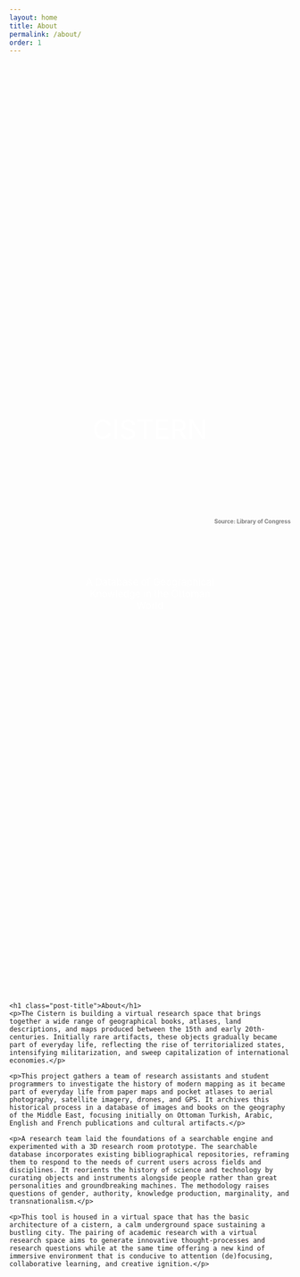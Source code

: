 ```yaml
---
layout: home
title: About
permalink: /about/
order: 1
---
```

<style>

  .container{
    position: relative;

  }

  .page-content{
    padding-top: 0;

  }
  .centered{
    position: absolute;
    top: 50%;
    left: 50%;
    transform: translate(-50%, -50%);
    color: white;
  }
  .banner{
    background-image: url(/images/BannerImage.jpeg);
    filter: brightness(50%);
    background-position: center;
    background-repeat: no-repeat;
    background-size: cover;
    position: relative;
    width: 100%;
    padding-top: 20vh;
    padding-bottom: 20vh;

  }
  .article{
    max-width: -webkit-calc(800px - (30px * 2));
    padding-top:30px;
    margin-left:auto;
    margin-right:auto;
  }
  <!--GO FIX THIS-->
  .sourcing-text{
    text-align: right;
    color: white;
    top: 0;
    right: 0;
  }

</style>

<body>

  <div id="con" class="container">
    <div class="banner">
      <h3 style="text-align: right; color: white; vertical-align: top; font-size:10px">Source: Library of Congress</h3>
    </div>
    <!--<img src="{{site.baseurl}}/images/BannerImage.jpeg"  style="height:400px; width: 100%; object-fit:cover; filter: brightness(50%);">
  -->
    <div class="centered" style="font-size: 50px; font-size: 5vw; top: 40%;">CISTERN</div>
    <div class="centered" style="top: 58%; font-size: 1.8vw; text-align: center;">A Database of Geographical Knowledge in the Ottoman World</div>

  </div>

  <div class="article">

    <h1 class="post-title">About</h1>
    <p>The Cistern is building a virtual research space that brings together a wide range of geographical books, atlases, land descriptions, and maps produced between the 15th and early 20th-centuries. Initially rare artifacts, these objects gradually became part of everyday life, reflecting the rise of territorialized states, intensifying militarization, and sweep capitalization of international economies.</p>

    <p>This project gathers a team of research assistants and student programmers to investigate the history of modern mapping as it became part of everyday life from paper maps and pocket atlases to aerial photography, satellite imagery, drones, and GPS. It archives this historical process in a database of images and books on the geography of the Middle East, focusing initially on Ottoman Turkish, Arabic, English and French publications and cultural artifacts.</p>

    <p>A research team laid the foundations of a searchable engine and experimented with a 3D research room prototype. The searchable database incorporates existing bibliographical repositories, reframing them to respond to the needs of current users across fields and disciplines. It reorients the history of science and technology by curating objects and instruments alongside people rather than great personalities and groundbreaking machines. The methodology raises questions of gender, authority, knowledge production, marginality, and transnationalism.</p>

    <p>This tool is housed in a virtual space that has the basic architecture of a cistern, a calm underground space sustaining a bustling city. The pairing of academic research with a virtual research space aims to generate innovative thought-processes and research questions while at the same time offering a new kind of immersive environment that is conducive to attention (de)focusing, collaborative learning, and creative ignition.</p>
  </div>
</body>
